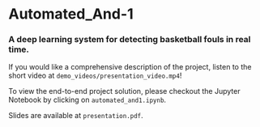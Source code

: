 # Automated_And-1

### A deep learning system for detecting basketball fouls in real time. 

If you would like a comprehensive description of the project, listen to the short video at `demo_videos/presentation_video.mp4`!

To view the end-to-end project solution, please checkout the Jupyter Notebook by clicking on `automated_and1.ipynb`.

Slides are available at `presentation.pdf`.
